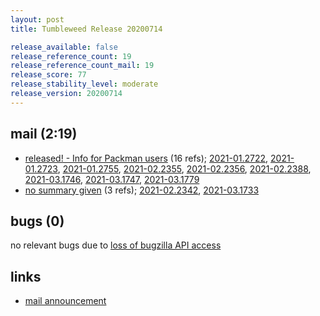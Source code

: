 ```yaml
---
layout: post
title: Tumbleweed Release 20200714

release_available: false
release_reference_count: 19
release_reference_count_mail: 19
release_score: 77
release_stability_level: moderate
release_version: 20200714
---
```


## mail (2:19)

- [released! - Info for Packman users](https://lists.opensuse.org/opensuse-factory/2020-07/msg00299.html) (16 refs); [2021-01.2722](https://github.com/boombatower/tumbleweed-review/issues/10), [2021-01.2723](https://github.com/boombatower/tumbleweed-review/issues/10), [2021-01.2755](https://github.com/boombatower/tumbleweed-review/issues/10), [2021-02.2355](https://github.com/boombatower/tumbleweed-review/issues/10), [2021-02.2356](https://github.com/boombatower/tumbleweed-review/issues/10), [2021-02.2388](https://github.com/boombatower/tumbleweed-review/issues/10), [2021-03.1746](https://github.com/boombatower/tumbleweed-review/issues/10), [2021-03.1747](https://github.com/boombatower/tumbleweed-review/issues/10), [2021-03.1779](https://github.com/boombatower/tumbleweed-review/issues/10)
- [no summary given](https://github.com/boombatower/tumbleweed-review/issues/10) (3 refs); [2021-02.2342](https://github.com/boombatower/tumbleweed-review/issues/10), [2021-03.1733](https://github.com/boombatower/tumbleweed-review/issues/10)

## bugs (0)

<!--more-->

no relevant bugs due to [loss of bugzilla API access](https://bugzilla.opensuse.org/show_bug.cgi?id=1157722)



## links

- [mail announcement](https://github.com/boombatower/tumbleweed-review/issues/10)
